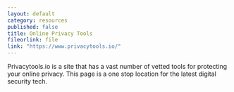 ```yaml
---
layout: default
category: resources
published: false
title: Online Privacy Tools
fileorlink: file
link: "https://www.privacytools.io/"
---
```


Privacytools.io is a site that has a vast number of vetted tools for protecting your online privacy. This page is a one stop location for the latest digital security tech.